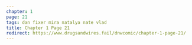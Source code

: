 ```yaml
---
chapter: 1
page: 21
tags: dan fixer mira natalya nate vlad
title: Chapter 1 Page 21
redirect: https://www.drugsandwires.fail/dnwcomic/chapter-1-page-21/
---
```

